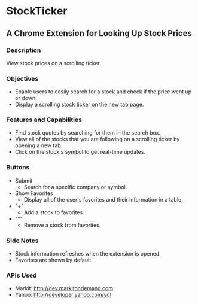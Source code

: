 # StockTicker 
## A Chrome Extension for Looking Up Stock Prices

### Description
View stock prices on a scrolling ticker.

### Objectives
- Enable users to easily search for a stock and check if the price went up or down.
- Display a scrolling stock ticker on the new tab page.

### Features and Capabilities
- Find stock quotes by searching for them in the search box.
- View all of the stocks that you are following on a scrolling ticker by opening a new tab.
- Click on the stock's symbol to get real-time updates.

### Buttons
- Submit
  - Search for a specific company or symbol.
- Show Favorites
  - Display all of the user's favorites and their information in a table.
- "+"
  - Add a stock to favorites.
- "*"
  - Remove a stock from favorites.
  
### Side Notes
- Stock information refreshes when the extension is opened.
- Favorites are shown by default.

### APIs Used
- Markit: http://dev.markitondemand.com
- Yahoo: http://developer.yahoo.com/yql
